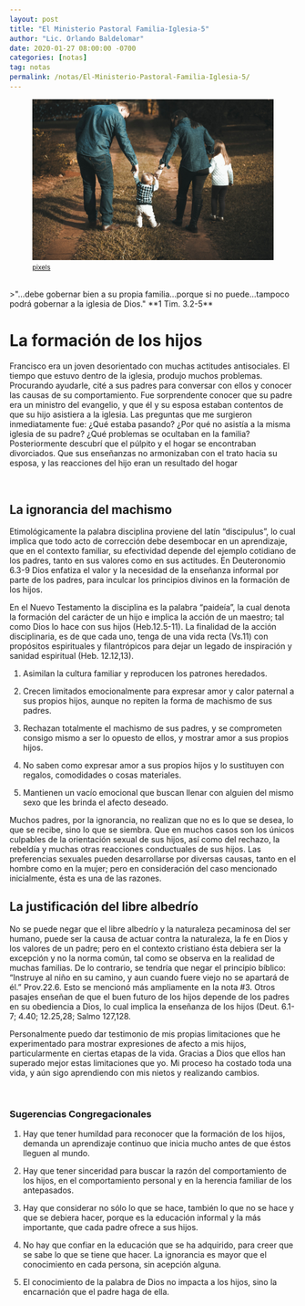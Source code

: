 ```yaml
---
layout: post
title: "El Ministerio Pastoral Familia-Iglesia-5"
author: "Lic. Orlando Baldelomar"
date: 2020-01-27 08:00:00 -0700
categories: [notas]
tag: notas
permalink: /notas/El-Ministerio-Pastoral-Familia-Iglesia-5/
---
```


<figure>
<img src="/assets/img/family.jpg" class="img-fluid" alt="Responsive image">
<figcaption><a href="https://www.pexels.com/"><small>pixels</small></a></figcaption>
</figure>
<br>
>"...debe gobernar bien a su propia familia...porque si no puede...tampoco podrá gobernar a la iglesia de Dios."
**1 Tim. 3.2-5**

<br>

<h1 class="text-center">La formación de los hijos</h1>

Francisco era un joven desorientado con muchas actitudes antisociales. El tiempo que estuvo dentro de la iglesia, produjo muchos problemas. Procurando ayudarle, cité a sus padres para conversar con ellos y conocer las causas de su comportamiento. Fue sorprendente conocer que su padre era un ministro del evangelio, y que él y su esposa estaban contentos de que su hijo asistiera a la iglesia. Las preguntas que me surgieron inmediatamente fue: ¿Qué estaba pasando? ¿Por qué no asistía a la misma iglesia de su padre? ¿Qué problemas se ocultaban en la familia? Posteriormente descubrí que el púlpito y el hogar se encontraban divorciados. Que sus enseñanzas no armonizaban con el trato hacia su esposa, y las reacciones del hijo eran un resultado del hogar

<br>
<h2 class="text-center">La ignorancia del machismo</h2>

Etimológicamente la palabra disciplina proviene del latín “discipulus”, lo cual implica que todo acto de corrección debe desembocar en un aprendizaje, que en el contexto familiar, su efectividad depende del ejemplo cotidiano de los padres, tanto en sus valores como en sus actitudes. En Deuteronomio 6.3-9 Dios enfatiza el valor y la necesidad de la enseñanza informal por parte de los padres, para inculcar los principios divinos en la formación de los hijos.

En el Nuevo Testamento la disciplina es la palabra “paideía”, la cual denota la formación del carácter de un hijo e implica la acción de un maestro; tal como Dios lo hace con sus hijos (Heb.12.5-11). La finalidad de la acción disciplinaria, es de que cada uno, tenga de una vida recta (Vs.11) con propósitos espirituales y filantrópicos para dejar un legado de inspiración y sanidad espiritual (Heb. 12.12,13).

1. Asimilan la cultura familiar y reproducen los patrones heredados.

2. Crecen limitados emocionalmente para expresar amor y calor paternal a sus propios hijos, aunque no repiten la forma de machismo de sus padres.

3. Rechazan totalmente el machismo de sus padres, y se comprometen consigo mismo a ser lo opuesto de ellos, y mostrar amor a sus propios hijos.

4. No saben como expresar amor a sus propios hijos y lo sustituyen con regalos, comodidades o cosas materiales.

5. Mantienen un vacío emocional que buscan llenar con alguien del mismo sexo que les brinda el afecto deseado.

Muchos padres, por la ignorancia, no realizan que no es lo que se desea, lo que se recibe, sino lo que se siembra. Que en muchos casos son los únicos culpables de la orientación sexual de sus hijos, así como del rechazo, la rebeldía y muchas otras reacciones conductuales de sus hijos.
Las preferencias sexuales pueden desarrollarse por diversas causas, tanto en el hombre como en la mujer; pero en consideración del caso mencionado inicialmente, ésta es una de las razones.

<h2 class="text-center">La justificación del libre albedrío</h2>

No se puede negar que el libre albedrío y la naturaleza pecaminosa del ser humano, puede ser la causa de actuar contra la naturaleza, la fe en Dios y los valores de un padre; pero en el contexto cristiano ésta debiera ser la excepción y no la norma común, tal como se observa en
la realidad de muchas familias. De lo contrario, se tendría que negar el principio bíblico: “Instruye al niño en su camino, y aun cuando fuere viejo no se apartará de él.” Prov.22.6. Esto se mencionó más ampliamente en la nota #3. Otros pasajes enseñan de que el buen futuro de los hijos depende de los padres en su obediencia a Dios, lo cual implica la enseñanza de los hijos (Deut. 6.1-7; 4.40; 12.25,28; Salmo 127,128.

Personalmente puedo dar testimonio de mis propias limitaciones que he experimentado para mostrar expresiones de afecto a mis hijos, particularmente en ciertas etapas de la vida. Gracias a Dios que ellos han superado mejor estas limitaciones que yo. Mi proceso ha costado toda una vida, y aún sigo aprendiendo con mis nietos y realizando cambios.

<br>
<h3 class="text-center">Sugerencias Congregacionales</h3>

1. Hay que tener humildad para reconocer que la formación de los hijos, demanda un aprendizaje continuo que inicia mucho antes de que éstos lleguen al mundo.

2. Hay que tener sinceridad para buscar la razón del comportamiento de los hijos, en el comportamiento personal y en la herencia familiar de los antepasados.

3. Hay que considerar no sólo lo que se hace, también lo que no se hace y que se debiera hacer, porque es la educación informal y la más importante, que cada padre ofrece a sus hijos.

4. No hay que confiar en la educación que se ha adquirido, para creer que se sabe lo que se tiene que hacer. La ignorancia es mayor que el conocimiento en cada persona, sin acepción alguna.

5. El conocimiento de la palabra de Dios no impacta a los hijos, sino la encarnación que el padre haga de ella.

<br>
